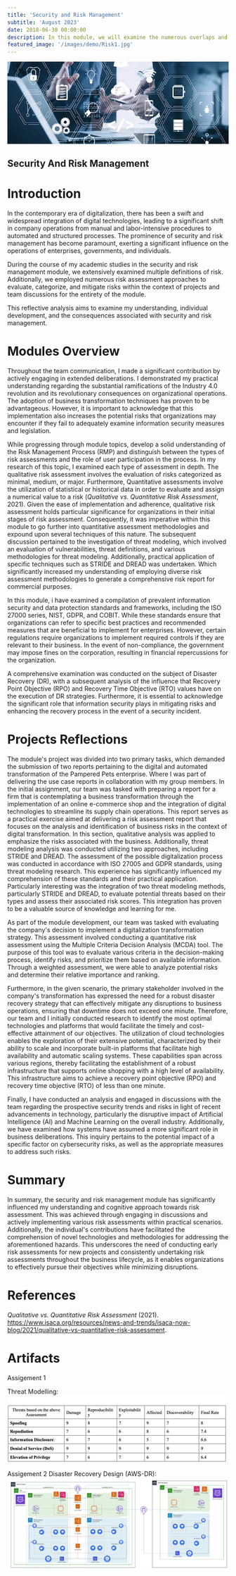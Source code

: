 ```yaml
---
title: 'Security and Risk Management'
subtitle: 'August 2023'
date: 2018-06-30 00:00:00
description: In this module, we will examine the numerous overlaps and interactions between security and risk. We'll examine both qualitative and quantitative approaches to risk assessment. In addition to discussing a number of conventional risk models (such as STRIDE, DREAD, and Attack Trees), we will also examine the growing trend toward hybrid models. 
featured_image: '/images/demo/Risk1.jpg'
---
```


![](/images/demo/Risk2.jpg)

## Security And Risk Management

# Introduction

In the contemporary era of digitalization, there has been a swift and widespread integration of digital technologies, leading to a significant shift in company operations from manual and labor-intensive procedures to automated and structured processes. The prominence of security and risk management has become paramount, exerting a significant influence on the operations of enterprises, governments, and individuals.

During the course of my academic studies in the security and risk management module, we extensively examined multiple definitions of risk. Additionally, we employed numerous risk assessment approaches to evaluate, categorize, and mitigate risks within the context of projects and team discussions for the entirety of the module.

This reflective analysis aims to examine my understanding, individual development, and the consequences associated with security and risk management.

# Modules Overview

Throughout the team communication, I made a significant contribution by actively engaging in extended deliberations. I demonstrated my practical understanding regarding the substantial ramifications of the Industry 4.0 revolution and its revolutionary consequences on organizational operations. The adoption of business transformation techniques has proven to be advantageous. However, it is important to acknowledge that this implementation also increases the potential risks that organizations may encounter if they fail to adequately examine information security measures and legislation.

While progressing through module topics, develop a solid understanding of the Risk Management Process (RMP) and distinguish between the types of risk assessments and the role of user participation in the process. In my research of this topic, I examined each type of assessment in depth. The qualitative risk assessment involves the evaluation of risks categorized as minimal, medium, or major. Furthermore, Quantitative assessments involve the utilization of statistical or historical data in order to evaluate and assign a numerical value to a risk (*Qualitative vs. Quantitative Risk Assessment*, 2021). Given the ease of implementation and adherence, qualitative risk assessment holds particular significance for organizations in their initial stages of risk assessment. Consequently, it was imperative within this module to go further into quantitative assessment methodologies and expound upon several techniques of this nature. The subsequent discussion pertained to the investigation of threat modeling, which involved an evaluation of vulnerabilities, threat definitions, and various methodologies for threat modeling. Additionally, practical application of specific techniques such as STRIDE and DREAD was undertaken. Which significantly increased my understanding of employing diverse risk assessment methodologies to generate a comprehensive risk report for commercial purposes.

In this module, i have examined a compilation of prevalent information security and data protection standards and frameworks, including the ISO 27000 series, NIST, GDPR, and COBIT. While these standards ensure that organizations can refer to specific best practices and recommended measures that are beneficial to implement for enterprises. However, certain regulations require organizations to implement required controls if they are relevant to their business. In the event of non-compliance, the government may impose fines on the corporation, resulting in financial repercussions for the organization.

A comprehensive examination was conducted on the subject of Disaster Recovery (DR), with a subsequent analysis of the influence that Recovery Point Objective (RPO) and Recovery Time Objective (RTO) values have on the execution of DR strategies. Furthermore, it is essential to acknowledge the significant role that information security plays in mitigating risks and enhancing the recovery process in the event of a security incident.

# Projects Reflections

The module's project was divided into two primary tasks, which demanded the submission of two reports pertaining to the digital and automated transformation of the Pampered Pets enterprise. Where I was part of delivering the use case reports in collaboration with my group members. In the initial assignment, our team was tasked with preparing a report for a firm that is contemplating a business transformation through the implementation of an online e-commerce shop and the integration of digital technologies to streamline its supply chain operations. This report serves as a practical exercise aimed at delivering a risk assessment report that focuses on the analysis and identification of business risks in the context of digital transformation. In this section, qualitative analysis was applied to emphasize the risks associated with the business. Additionally, threat modeling analysis was conducted utilizing two approaches, including STRIDE and DREAD. The assessment of the possible digitalization process was conducted in accordance with ISO 27005 and GDPR standards, using threat modeling research. This experience has significantly influenced my comprehension of these standards and their practical application. Particularly interesting was the integration of two threat modeling methods, particularly STRIDE and DREAD, to evaluate potential threats based on their types and assess their associated risk scores. This integration has proven to be a valuable source of knowledge and learning for me. 

As part of the module development, our team was tasked with evaluating the company's decision to implement a digitalization transformation strategy. This assessment involved conducting a quantitative risk assessment using the Multiple Criteria Decision Analysis (MCDA) tool. The purpose of this tool was to evaluate various criteria in the decision-making process, identify risks, and prioritize them based on available information. Through a weighted assessment, we were able to analyze potential risks and determine their relative importance and ranking.  

Furthermore, in the given scenario, the primary stakeholder involved in the company's transformation has expressed the need for a robust disaster recovery strategy that can effectively mitigate any disruptions to business operations, ensuring that downtime does not exceed one minute. Therefore, our team and I initially conducted research to identify the most optimal technologies and platforms that would facilitate the timely and cost-effective attainment of our objectives. The utilization of cloud technologies enables the exploration of their extensive potential, characterized by their ability to scale and incorporate built-in platforms that facilitate high availability and automatic scaling systems. These capabilities span across various regions, thereby facilitating the establishment of a robust infrastructure that supports online shopping with a high level of availability. This infrastructure aims to achieve a recovery point objective (RPO) and recovery time objective (RTO) of less than one minute.

Finally, I have conducted an analysis and engaged in discussions with the team regarding the prospective security trends and risks in light of recent advancements in technology, particularly the disruptive impact of Artificial Intelligence (AI) and Machine Learning on the overall industry. Additionally, we have examined how systems have assumed a more significant role in business deliberations. This inquiry pertains to the potential impact of a specific factor on cybersecurity risks, as well as the appropriate measures to address such risks.

# Summary

In summary, the security and risk management module has significantly influenced my understanding and cognitive approach towards risk assessment. This was achieved through engaging in discussions and actively implementing various risk assessments within practical scenarios. Additionally, the individual's contributions have facilitated the comprehension of novel technologies and methodologies for addressing the aforementioned hazards. This underscores the need of conducting early risk assessments for new projects and consistently undertaking risk assessments throughout the business lifecycle, as it enables organizations to effectively pursue their objectives while minimizing disruptions.

# References

*Qualitative vs. Quantitative Risk Assessment* (2021). https://www.isaca.org/resources/news-and-trends/isaca-now-blog/2021/qualitative-vs-quantitative-risk-assessment.

# Artifacts

Assigement 1

Threat Modelling:
![img_1.png](img_1.png)

Assigement 2
Disaster Recovery Design (AWS-DR):
![img.png](img.png)

